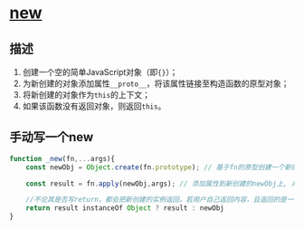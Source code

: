 # [new](https://juejin.cn/post/6844903937405878280)

## 描述

1. 创建一个空的简单JavaScript对象（即`{}`）；
2. 为新创建的对象添加属性`__proto__`，将该属性链接至构造函数的原型对象；
3. 将新创建的对象作为`this`的上下文；
4. 如果该函数没有返回对象，则返回`this`。

## 手动写一个new

```js
function _new(fn,...args){ 
    const newObj = Object.create(fn.prototype); // 基于fn的原型创建一个新的空对象

    const result = fn.apply(newObj,args); // 添加属性到新创建的newObj上, 并获取fn函数执行的结果

    //不论其是否写return，都会把新创建的实例返回，若用户自己返回内容，且返回的是一个引用类型值，则会覆盖默认返回的实例
    return result instanceOf Object ? result : newObj 
}
```
